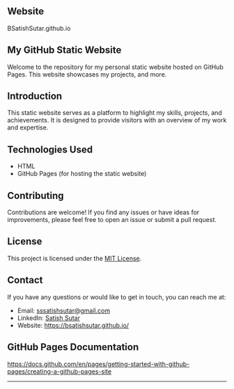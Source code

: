 ## Website
BSatishSutar.github.io

## My GitHub Static Website

Welcome to the repository for my personal static website hosted on GitHub Pages. This website showcases my projects, and more.

## Introduction

This static website serves as a platform to highlight my skills, projects, and achievements. It is designed to provide visitors with an overview of my work and expertise.

## Technologies Used

- HTML
- GitHub Pages (for hosting the static website)

## Contributing

Contributions are welcome! If you find any issues or have ideas for improvements, please feel free to open an issue or submit a pull request.

## License

This project is licensed under the [MIT License](LICENSE).

## Contact

If you have any questions or would like to get in touch, you can reach me at:

- Email: sssatishsutar@gmail.com
- LinkedIn: [Satish Sutar](https://www.linkedin.com/in/satish-sutar/)
- Website: https://bsatishsutar.github.io/

## GitHub Pages Documentation

https://docs.github.com/en/pages/getting-started-with-github-pages/creating-a-github-pages-site

---

